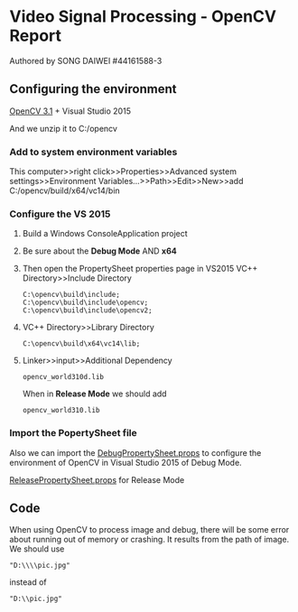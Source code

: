 # Video Signal Processing - OpenCV Report
Authored by SONG DAIWEI   #44161588-3

## Configuring the environment
[OpenCV 3.1](http://opencv.org/) + Visual Studio 2015

And we unzip it to C:/opencv

### Add to system environment variables
This computer>>right click>>Properties>>Advanced system settings>>Environment Variables...>>Path>>Edit>>New>>add C:/opencv/build/x64/vc14/bin

### Configure the VS 2015
1. Build a Windows ConsoleApplication project
1. Be sure about the **Debug Mode** AND **x64**
1. Then open the PropertySheet properties page in VS2015
VC++ Directory>>Include Directory
    ```
    C:\opencv\build\include;
    C:\opencv\build\include\opencv;
    C:\opencv\build\include\opencv2;
    ```

1. VC++ Directory>>Library Directory
    
    ```
    C:\opencv\build\x64\vc14\lib;
    ```

1. Linker>>input>>Additional Dependency
    ```
    opencv_world310d.lib
    ```
    When in **Release Mode** we should add 
    ```
    opencv_world310.lib
    ```



### Import the PopertySheet file

Also we can import the [DebugPropertySheet.props](DebugPropertySheet.props) to configure the environment of OpenCV in Visual Studio 2015 of Debug Mode.

[ReleasePropertySheet.props](ReleasePropertySheet.props) for Release Mode


## Code
When using OpenCV to process image and debug, there will be some error about running out of memory or crashing. It results from the path of image. We should use 
```
"D:\\\\pic.jpg"
```
instead of 
```
"D:\\pic.jpg"
```

